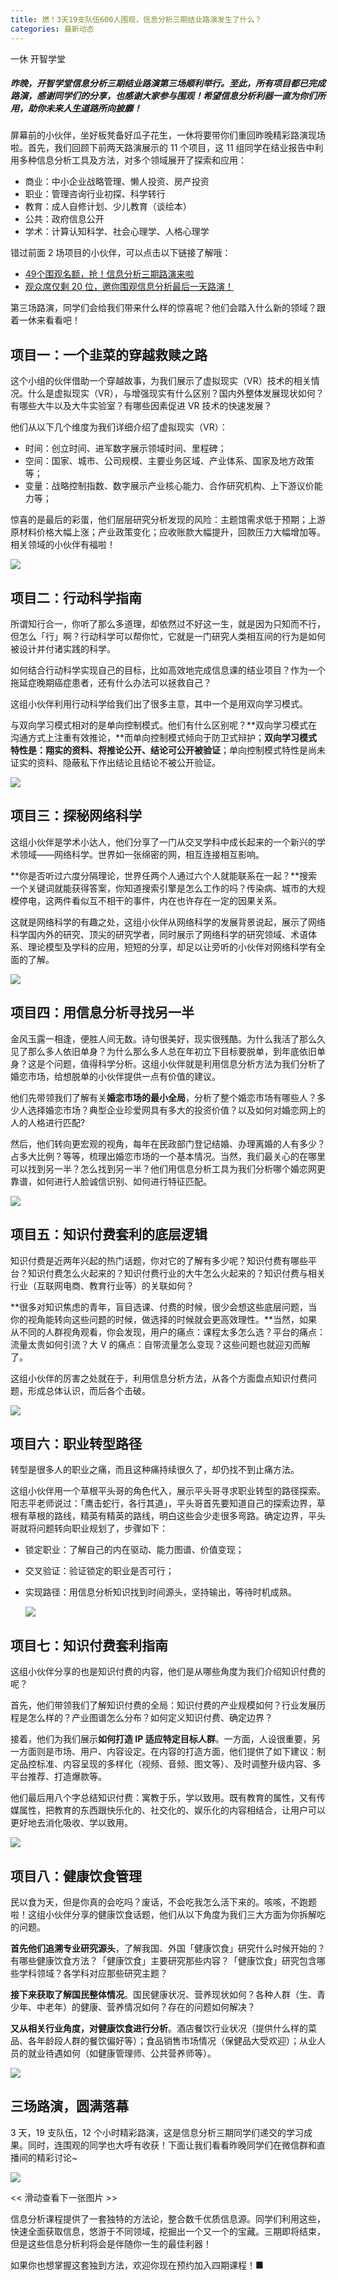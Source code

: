 ```yaml
---
title: 燃！3天19支队伍600人围观，信息分析三期结业路演发生了什么？
categories: 最新动态
---
```


一休 开智学堂 

##### 昨晚，开智学堂信息分析三期结业路演第三场顺利举行。至此，所有项目都已完成路演，感谢同学们的分享，也感谢大家参与围观！希望信息分析利器一直为你们所用，助你未来人生道路所向披靡！

屏幕前的小伙伴，坐好板凳备好瓜子花生，一休将要带你们重回昨晚精彩路演现场啦。首先，我们回顾下前两天路演展示的 11 个项目，这 11 组同学在结业报告中利用多种信息分析工具及方法，对多个领域展开了探索和应用：

- 商业：中小企业战略管理、懒人投资、房产投资
- 职业：管理咨询行业初探、科学转行
- 教育：成人自修计划、少儿教育（谈绘本）
- 公共：政府信息公开
- 学术：计算认知科学、社会心理学、人格心理学

错过前面 2 场项目的小伙伴，可以点击以下链接了解哦：

- [49个围观名额，抢！信息分析三期路演来啦](https://mp.weixin.qq.com/s?__biz=MzA4ODM4ODQ3MQ==&mid=2651939923&idx=1&sn=534da6d8f7d8371e64f381442423b321&scene=21&token=2122536507&lang=zh_CN#wechat_redirect)
- [观众席仅剩 20 位，邀你围观信息分析最后一天路演！](https://mp.weixin.qq.com/s?__biz=MzA4ODM4ODQ3MQ==&mid=2651939940&idx=2&sn=4d0b1b1f0d809710d45fbb055a4863d0&scene=21&token=2122536507&lang=zh_CN#wechat_redirect)

第三场路演，同学们会给我们带来什么样的惊喜呢？他们会踏入什么新的领域？跟着一休来看看吧！

## 项目一：一个韭菜的穿越救赎之路

这个小组的伙伴借助一个穿越故事，为我们展示了虚拟现实（VR）技术的相关情况。什么是虚拟现实（VR），与增强现实有什么区别？国内外整体发展现状如何？有哪些大牛以及大牛实验室？有哪些因素促进 VR 技术的快速发展？

他们从以下几个维度为我们详细介绍了虚拟现实（VR）：

- 时间：创立时间、进军数字展示领域时间、里程碑；
- 空间：国家、城市、公司规模、主要业务区域、产业体系、国家及地方政策等；
- 变量：战略控制指数、数字展示产业核心能力、合作研究机构、上下游议价能力等；

惊喜的是最后的彩蛋，他们层层研究分析发现的风险：主题馆需求低于预期；上游原材料价格大幅上涨；产业政策变化；应收账款大幅提升，回款压力大幅增加等。相关领域的小伙伴有福啦！

![](https://ws1.sinaimg.cn/large/006tNc79ly1fzxuyv5dr8j30gw09bteq.jpg)

## 项目二：行动科学指南

所谓知行合一，你听了那么多道理，却依然过不好这一生，就是因为只知而不行，但怎么「行」啊？行动科学可以帮你忙，它就是一门研究人类相互间的行为是如何被设计并付诸实践的科学。

如何结合行动科学实现自己的目标，比如高效地完成信息课的结业项目？作为一个拖延症晚期癌症患者，还有什么办法可以拯救自己？

这组小伙伴利用行动科学给我们出了很多主意，其中一个是用双向学习模式。

与双向学习模式相对的是单向控制模式。他们有什么区别呢？**双向学习模式在沟通方式上注重有效推论，**而单向控制模式倾向于防卫式辩护；**双向学习模式特性是：翔实的资料、将推论公开、结论可公开被验证**；单向控制模式特性是尚未证实的资料、隐蔽私下作出结论且结论不被公开验证。

![](https://ws2.sinaimg.cn/large/006tNc79ly1fzxuzszjcjj30gw09padh.jpg)

## 项目三：探秘网络科学

这组小伙伴是学术小达人，他们分享了一门从交叉学科中成长起来的一个新兴的学术领域——网络科学。世界如一张绵密的网，相互连接相互影响。

**你是否听过六度分隔理论，世界任两个人通过六个人就能联系在一起？**搜索一个关键词就能获得答案，你知道搜索引擎是怎么工作的吗？传染病、城市的大规模停电，这两件看似互不相干的事件，内在也许存在一定的因果关系。

这就是网络科学的有趣之处，这组小伙伴从网络科学的发展背景说起，展示了网络科学国内外的研究、顶尖的研究学者，同时展示了网络科学的研究领域、术语体系、理论模型及学科的应用，短短的分享，却足以让旁听的小伙伴对网络科学有全面的了解。

![](https://ws1.sinaimg.cn/large/006tNc79ly1fzxv0dtaw6j30gv09c0y3.jpg)

## 项目四：用信息分析寻找另一半

金风玉露一相逢，便胜人间无数。诗句很美好，现实很残酷。为什么我活了那么久见了那么多人依旧单身？为什么那么多人总在年初立下目标要脱单，到年底依旧单身？这是个问题，值得科学分析。这组小伙伴就是利用信息分析方法为我们分析了婚恋市场，给想脱单的小伙伴提供一点有价值的建议。

他们先带领我们了解有关**婚恋市场的最小全局**，分析了整个婚恋市场有哪些人？多少人选择婚恋市场？典型企业珍爱网具有多大的投资价值？以及如何对婚恋网上的人的人格进行匹配?

然后，他们转向更宏观的视角，每年在民政部门登记结婚、办理离婚的人有多少？占多大比例？等等，梳理出婚恋市场的一个基本情况。当然，我们最关心的在哪里可以找到另一半？怎么找到另一半？他们用信息分析工具为我们分析哪个婚恋网更靠谱，如何进行人脸诚信识别、如何进行特征匹配。

![](https://ws4.sinaimg.cn/large/006tNc79ly1fzxv1akzryj30gt09qgou.jpg)

## 项目五：知识付费套利的底层逻辑

知识付费是近两年兴起的热门话题，你对它的了解有多少呢？知识付费有哪些平台？知识付费怎么火起来的？知识付费行业的大牛怎么火起来的？知识付费与相关行业（互联网电商、教育行业等）的关联如何？

**很多对知识焦虑的青年，盲目选课、付费的时候，很少会想这些底层问题，当你的视角能转向这些问题的时候，做选择的时候就会更高效理性。**当然，如果从不同的人群视角观看，你会发现，用户的痛点：课程太多怎么选？平台的痛点：流量太贵如何引流？大 V 的痛点：自带流量怎么变现？这些问题也就迎刃而解了。

这组小伙伴的厉害之处就在于，利用信息分析方法，从各个方面盘点知识付费问题，形成总体认识，而后各个击破。

![](https://ws1.sinaimg.cn/large/006tNc79ly1fzxv21kd9aj30h20bpn39.jpg)

## 项目六：职业转型路径

转型是很多人的职业之痛，而且这种痛持续很久了，却仍找不到止痛方法。

这组小伙伴用一个草根平头哥的角色代入，展示平头哥寻求职业转型的路径探索。阳志平老师说过：「鹰击蛇行，各行其道」，平头哥首先要知道自己的探索边界，草根有草根的路线，精英有精英的路线，明白这些会少走很多弯路。确定边界，平头哥就将问题转向职业规划了，步骤如下：

- 锁定职业：了解自己的内在驱动、能力图谱、价值变现；

- 交叉验证：验证锁定的职业是否可行；

- 实现路径：用信息分析知识找到时间源头，坚持输出，等待时机成熟。

  ![](https://ws2.sinaimg.cn/large/006tNc79ly1fzxv2nqxxuj30i109w77c.jpg)

## 项目七：知识付费套利指南 

这组小伙伴分享的也是知识付费的内容，他们是从哪些角度为我们介绍知识付费的呢？

首先，他们带领我们了解知识付费的全局：知识付费的产业规模如何？行业发展历程是怎么样的？产业图谱怎么分布？如何定义知识付费、确定边界？

接着，他们为我们展示**如何打造 IP 适应特定目标人群**。一方面，人设很重要，另一方面则是市场、用户、内容设定。在内容的打造方面，他们提供了如下建议：制定品控标准、内容呈现的多样化（视频、音频、图文等）、及时调整升级内容、多平台推荐、打造爆款等。

他们最后用八个字总结知识付费：寓教于乐，学以致用。既有教育的属性，又有传媒属性，把教育的东西跟快乐化的、社交化的、娱乐化的内容相结合，让用户可以更好地去消化吸收、学以致用。

![](https://ws1.sinaimg.cn/large/006tNc79ly1fzxv3hxwr8j30hd08bq56.jpg)

## 项目八：健康饮食管理

民以食为天，但是你真的会吃吗？废话，不会吃我怎么活下来的。咳咳，不跑题啦！这组小伙伴分享的健康饮食话题，他们从以下角度为我们三大方面为你拆解吃的问题。

**首先他们追溯专业研究源头**，了解我国、外国「健康饮食」研究什么时候开始的？有哪些健康饮食方法？「健康饮食」主要研究那些内容？「健康饮食」研究包含哪些学科领域？各学科对应那些研究主题？

**接下来获取了解国民整体情况**。国民健康状况、营养现状如何？各种人群（生、青少年、中老年）的健康、营养情况如何？存在的问题如何解决？

**又从相关行业角度，对健康饮食进行分析**。酒店餐饮行业状况（提供什么样的菜品、各年龄段人群的餐饮偏好等）；食品销售市场情况（保健品大受欢迎）；从业人员的就业待遇如何（如健康管理师、公共营养师等）。

![](https://ws3.sinaimg.cn/large/006tNc79ly1fzxv4kkbimj30gm08sjtc.jpg)

## 三场路演，圆满落幕

3 天，19 支队伍，12 个小时精彩路演，这是信息分析三期同学们递交的学习成果。同时，连围观的同学也大呼有收获！下面让我们看看昨晚同学们在微信群和直播间的精彩讨论~

![](https://ws3.sinaimg.cn/large/006tNc79ly1fzxv5nm0w0j30ip0jgn49.jpg)

<<  滑动查看下一张图片  >>

信息分析课程提供了一套独特的方法论，整合数千优质信息源。同学们利用这些，快速全面获取信息，悠游于不同领域，挖掘出一个又一个的宝藏。三期即将结束，但是这些信息分析利将会是伴随你一生的最佳利器！

如果你也想掌握这套独到方法，欢迎你现在预约加入四期课程！■
